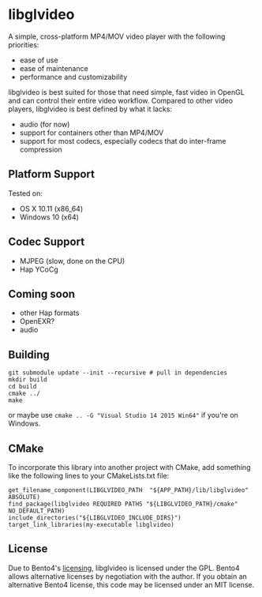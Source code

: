 libglvideo
==========

A simple, cross-platform MP4/MOV video player with the following priorities:

* ease of use
* ease of maintenance
* performance and customizability

libglvideo is best suited for those that need simple, fast video in OpenGL and can
control their entire video workflow. Compared to other video players, libglvideo
 is best defined by what it lacks:

* audio (for now)
* support for containers other than MP4/MOV
* support for most codecs, especially codecs that do inter-frame compression

Platform Support
----------------

Tested on:

* OS X 10.11 (x86_64)
* Windows 10 (x64)

Codec Support
-------------

* MJPEG (slow, done on the CPU)
* Hap YCoCg

Coming soon
-----------

* other Hap formats
* OpenEXR?
* audio


Building
--------

```
git submodule update --init --recursive # pull in dependencies
mkdir build
cd build
cmake ../
make
```

or maybe use `cmake .. -G "Visual Studio 14 2015 Win64"` if you're on Windows.

CMake
-----

To incorporate this library into another project with CMake, add something like the
following lines to your CMakeLists.txt file:

    get_filename_component(LIBGLVIDEO_PATH  "${APP_PATH}/lib/libglvideo" ABSOLUTE)
    find_package(libglvideo REQUIRED PATHS "${LIBGLVIDEO_PATH}/cmake" NO_DEFAULT_PATH)
    include_directories("${LIBGLVIDEO_INCLUDE_DIRS}")
    target_link_libraries(my-executable libglvideo)

License
-------

Due to Bento4's [licensing](https://www.bento4.com/about/), libglvideo is licensed under
the GPL. Bento4 allows alternative licenses by negotiation with the author. If you obtain
an alternative Bento4 license, this code may be licensed under an MIT license. 
